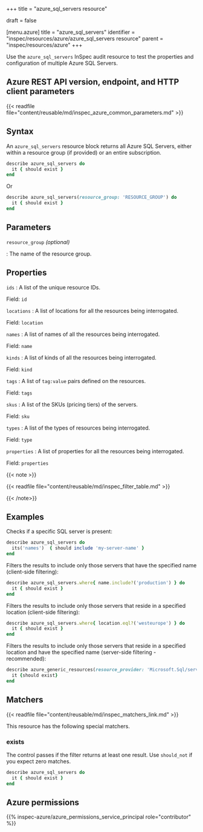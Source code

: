 +++
title = "azure_sql_servers resource"

draft = false


[menu.azure]
title = "azure_sql_servers"
identifier = "inspec/resources/azure/azure_sql_servers resource"
parent = "inspec/resources/azure"
+++

Use the `azure_sql_servers` InSpec audit resource to test the properties and configuration of multiple Azure SQL Servers.

## Azure REST API version, endpoint, and HTTP client parameters

{{< readfile file="content/reusable/md/inspec_azure_common_parameters.md" >}}

## Syntax

An `azure_sql_servers` resource block returns all Azure SQL Servers, either within a resource group (if provided) or an entire subscription.

```ruby
describe azure_sql_servers do
  it { should exist }
end
```

Or

```ruby
describe azure_sql_servers(resource_group: 'RESOURCE_GROUP') do
  it { should exist }
end
```

## Parameters

`resource_group` _(optional)_

: The name of the resource group.

## Properties

`ids`
: A list of the unique resource IDs.

  Field: `id`

`locations`
: A list of locations for all the resources being interrogated.

  Field: `location`

`names`
: A list of names of all the resources being interrogated.

  Field: `name`

`kinds`
: A list of kinds of all the resources being interrogated.

  Field: `kind`

`tags`
: A list of `tag:value` pairs defined on the resources.

  Field: `tags`

`skus`
: A list of the SKUs (pricing tiers) of the servers.

  Field: `sku`

`types`
: A list of the types of resources being interrogated.

  Field: `type`

`properties`
: A list of properties for all the resources being interrogated.

  Field: `properties`

{{< note >}}

{{< readfile file="content/reusable/md/inspec_filter_table.md" >}}

{{< /note>}}

## Examples

Checks if a specific SQL server is present:

```ruby
describe azure_sql_servers do
  its('names')  { should include 'my-server-name' }
end
```

Filters the results to include only those servers that have the specified name (client-side filtering):

```ruby
describe azure_sql_servers.where{ name.include?('production') } do
  it { should exist }
end
```

Filters the results to include only those servers that reside in a specified location (client-side filtering):

```ruby
describe azure_sql_servers.where{ location.eql?('westeurope') } do
  it { should exist }
end
```

Filters the results to include only those servers that reside in a specified location and have the specified name (server-side filtering - recommended):

```ruby
describe azure_generic_resources(resource_provider: 'Microsoft.Sql/servers', substring_of_name: 'production', location: 'westeurope') do
  it {should exist}
end
```

## Matchers

{{< readfile file="content/reusable/md/inspec_matchers_link.md" >}}

This resource has the following special matchers.

### exists

The control passes if the filter returns at least one result. Use `should_not` if you expect zero matches.

```ruby
describe azure_sql_servers do
  it { should exist }
end
```

## Azure permissions

{{% inspec-azure/azure_permissions_service_principal role="contributor" %}}
